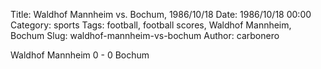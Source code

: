 Title: Waldhof Mannheim vs. Bochum, 1986/10/18
Date: 1986/10/18 00:00
Category: sports
Tags: football, football scores, Waldhof Mannheim, Bochum
Slug: waldhof-mannheim-vs-bochum
Author: carbonero


Waldhof Mannheim 0 - 0 Bochum
